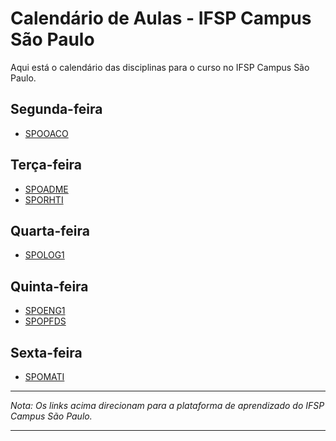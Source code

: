 # Calendário de Aulas - IFSP Campus São Paulo

Aqui está o calendário das disciplinas para o curso no IFSP Campus São Paulo.

## Segunda-feira

- [SPOOACO](https://eadcampus.spo.ifsp.edu.br/course/view.php?id=5733)

## Terça-feira

- [SPOADME](https://eadcampus.spo.ifsp.edu.br/course/view.php?id=6143)
- [SPORHTI](https://eadcampus.spo.ifsp.edu.br/course/view.php?id=1941)

## Quarta-feira

- [SPOLOG1](https://eadcampus.spo.ifsp.edu.br/course/view.php?id=7493)

## Quinta-feira

- [SPOENG1](https://eadcampus.spo.ifsp.edu.br/user/index.php?id=8210)
- [SPOPFDS](https://eadcampus.spo.ifsp.edu.br/course/view.php?id=4353)

## Sexta-feira

- [SPOMATI](https://eadcampus.spo.ifsp.edu.br/course/view.php?id=8889)

---

*Nota: Os links acima direcionam para a plataforma de aprendizado do IFSP Campus São Paulo.*

---
